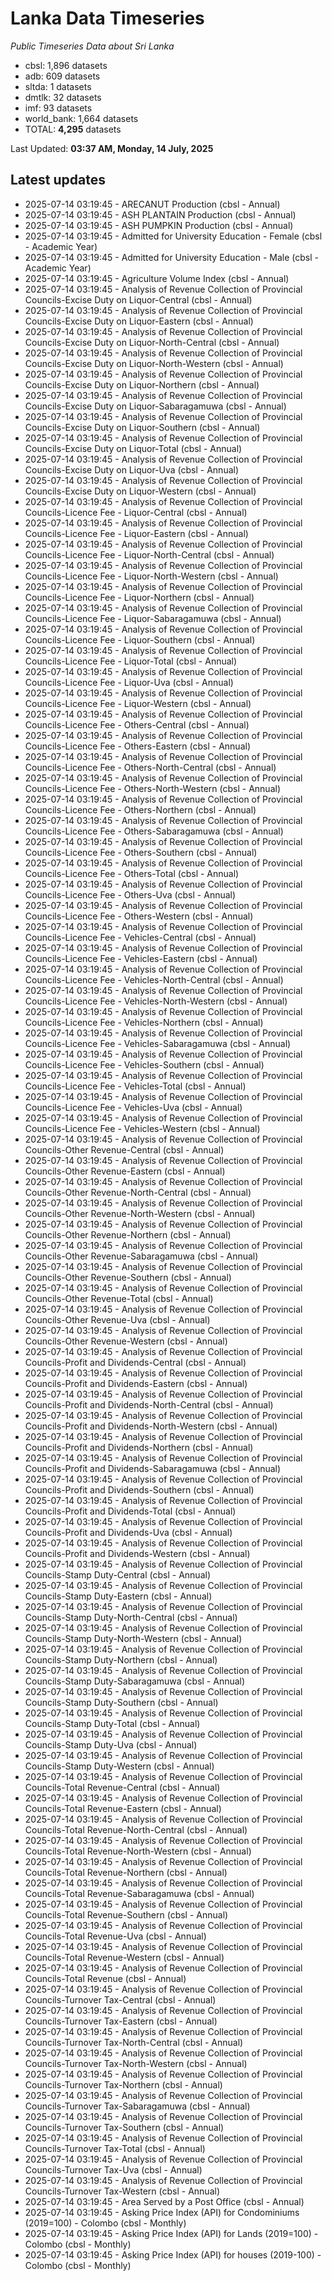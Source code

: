 # Lanka Data Timeseries
*Public Timeseries Data about Sri Lanka*

* cbsl: 1,896 datasets
* adb: 609 datasets
* sltda: 1 datasets
* dmtlk: 32 datasets
* imf: 93 datasets
* world_bank: 1,664 datasets
* TOTAL: **4,295** datasets

Last Updated: **03:37 AM, Monday, 14 July, 2025**

## Latest updates

* 2025-07-14 03:19:45 - ARECANUT Production (cbsl - Annual)
* 2025-07-14 03:19:45 - ASH PLANTAIN Production (cbsl - Annual)
* 2025-07-14 03:19:45 - ASH PUMPKIN Production (cbsl - Annual)
* 2025-07-14 03:19:45 - Admitted for University Education - Female (cbsl - Academic Year)
* 2025-07-14 03:19:45 - Admitted for University Education - Male (cbsl - Academic Year)
* 2025-07-14 03:19:45 - Agriculture Volume Index (cbsl - Annual)
* 2025-07-14 03:19:45 - Analysis of Revenue Collection of Provincial Councils-Excise Duty on Liquor-Central (cbsl - Annual)
* 2025-07-14 03:19:45 - Analysis of Revenue Collection of Provincial Councils-Excise Duty on Liquor-Eastern (cbsl - Annual)
* 2025-07-14 03:19:45 - Analysis of Revenue Collection of Provincial Councils-Excise Duty on Liquor-North-Central (cbsl - Annual)
* 2025-07-14 03:19:45 - Analysis of Revenue Collection of Provincial Councils-Excise Duty on Liquor-North-Western (cbsl - Annual)
* 2025-07-14 03:19:45 - Analysis of Revenue Collection of Provincial Councils-Excise Duty on Liquor-Northern (cbsl - Annual)
* 2025-07-14 03:19:45 - Analysis of Revenue Collection of Provincial Councils-Excise Duty on Liquor-Sabaragamuwa (cbsl - Annual)
* 2025-07-14 03:19:45 - Analysis of Revenue Collection of Provincial Councils-Excise Duty on Liquor-Southern (cbsl - Annual)
* 2025-07-14 03:19:45 - Analysis of Revenue Collection of Provincial Councils-Excise Duty on Liquor-Total (cbsl - Annual)
* 2025-07-14 03:19:45 - Analysis of Revenue Collection of Provincial Councils-Excise Duty on Liquor-Uva (cbsl - Annual)
* 2025-07-14 03:19:45 - Analysis of Revenue Collection of Provincial Councils-Excise Duty on Liquor-Western (cbsl - Annual)
* 2025-07-14 03:19:45 - Analysis of Revenue Collection of Provincial Councils-Licence Fee - Liquor-Central (cbsl - Annual)
* 2025-07-14 03:19:45 - Analysis of Revenue Collection of Provincial Councils-Licence Fee - Liquor-Eastern (cbsl - Annual)
* 2025-07-14 03:19:45 - Analysis of Revenue Collection of Provincial Councils-Licence Fee - Liquor-North-Central (cbsl - Annual)
* 2025-07-14 03:19:45 - Analysis of Revenue Collection of Provincial Councils-Licence Fee - Liquor-North-Western (cbsl - Annual)
* 2025-07-14 03:19:45 - Analysis of Revenue Collection of Provincial Councils-Licence Fee - Liquor-Northern (cbsl - Annual)
* 2025-07-14 03:19:45 - Analysis of Revenue Collection of Provincial Councils-Licence Fee - Liquor-Sabaragamuwa (cbsl - Annual)
* 2025-07-14 03:19:45 - Analysis of Revenue Collection of Provincial Councils-Licence Fee - Liquor-Southern (cbsl - Annual)
* 2025-07-14 03:19:45 - Analysis of Revenue Collection of Provincial Councils-Licence Fee - Liquor-Total (cbsl - Annual)
* 2025-07-14 03:19:45 - Analysis of Revenue Collection of Provincial Councils-Licence Fee - Liquor-Uva (cbsl - Annual)
* 2025-07-14 03:19:45 - Analysis of Revenue Collection of Provincial Councils-Licence Fee - Liquor-Western (cbsl - Annual)
* 2025-07-14 03:19:45 - Analysis of Revenue Collection of Provincial Councils-Licence Fee - Others-Central (cbsl - Annual)
* 2025-07-14 03:19:45 - Analysis of Revenue Collection of Provincial Councils-Licence Fee - Others-Eastern (cbsl - Annual)
* 2025-07-14 03:19:45 - Analysis of Revenue Collection of Provincial Councils-Licence Fee - Others-North-Central (cbsl - Annual)
* 2025-07-14 03:19:45 - Analysis of Revenue Collection of Provincial Councils-Licence Fee - Others-North-Western (cbsl - Annual)
* 2025-07-14 03:19:45 - Analysis of Revenue Collection of Provincial Councils-Licence Fee - Others-Northern (cbsl - Annual)
* 2025-07-14 03:19:45 - Analysis of Revenue Collection of Provincial Councils-Licence Fee - Others-Sabaragamuwa (cbsl - Annual)
* 2025-07-14 03:19:45 - Analysis of Revenue Collection of Provincial Councils-Licence Fee - Others-Southern (cbsl - Annual)
* 2025-07-14 03:19:45 - Analysis of Revenue Collection of Provincial Councils-Licence Fee - Others-Total (cbsl - Annual)
* 2025-07-14 03:19:45 - Analysis of Revenue Collection of Provincial Councils-Licence Fee - Others-Uva (cbsl - Annual)
* 2025-07-14 03:19:45 - Analysis of Revenue Collection of Provincial Councils-Licence Fee - Others-Western (cbsl - Annual)
* 2025-07-14 03:19:45 - Analysis of Revenue Collection of Provincial Councils-Licence Fee - Vehicles-Central (cbsl - Annual)
* 2025-07-14 03:19:45 - Analysis of Revenue Collection of Provincial Councils-Licence Fee - Vehicles-Eastern (cbsl - Annual)
* 2025-07-14 03:19:45 - Analysis of Revenue Collection of Provincial Councils-Licence Fee - Vehicles-North-Central (cbsl - Annual)
* 2025-07-14 03:19:45 - Analysis of Revenue Collection of Provincial Councils-Licence Fee - Vehicles-North-Western (cbsl - Annual)
* 2025-07-14 03:19:45 - Analysis of Revenue Collection of Provincial Councils-Licence Fee - Vehicles-Northern (cbsl - Annual)
* 2025-07-14 03:19:45 - Analysis of Revenue Collection of Provincial Councils-Licence Fee - Vehicles-Sabaragamuwa (cbsl - Annual)
* 2025-07-14 03:19:45 - Analysis of Revenue Collection of Provincial Councils-Licence Fee - Vehicles-Southern (cbsl - Annual)
* 2025-07-14 03:19:45 - Analysis of Revenue Collection of Provincial Councils-Licence Fee - Vehicles-Total (cbsl - Annual)
* 2025-07-14 03:19:45 - Analysis of Revenue Collection of Provincial Councils-Licence Fee - Vehicles-Uva (cbsl - Annual)
* 2025-07-14 03:19:45 - Analysis of Revenue Collection of Provincial Councils-Licence Fee - Vehicles-Western (cbsl - Annual)
* 2025-07-14 03:19:45 - Analysis of Revenue Collection of Provincial Councils-Other Revenue-Central (cbsl - Annual)
* 2025-07-14 03:19:45 - Analysis of Revenue Collection of Provincial Councils-Other Revenue-Eastern (cbsl - Annual)
* 2025-07-14 03:19:45 - Analysis of Revenue Collection of Provincial Councils-Other Revenue-North-Central (cbsl - Annual)
* 2025-07-14 03:19:45 - Analysis of Revenue Collection of Provincial Councils-Other Revenue-North-Western (cbsl - Annual)
* 2025-07-14 03:19:45 - Analysis of Revenue Collection of Provincial Councils-Other Revenue-Northern (cbsl - Annual)
* 2025-07-14 03:19:45 - Analysis of Revenue Collection of Provincial Councils-Other Revenue-Sabaragamuwa (cbsl - Annual)
* 2025-07-14 03:19:45 - Analysis of Revenue Collection of Provincial Councils-Other Revenue-Southern (cbsl - Annual)
* 2025-07-14 03:19:45 - Analysis of Revenue Collection of Provincial Councils-Other Revenue-Total (cbsl - Annual)
* 2025-07-14 03:19:45 - Analysis of Revenue Collection of Provincial Councils-Other Revenue-Uva (cbsl - Annual)
* 2025-07-14 03:19:45 - Analysis of Revenue Collection of Provincial Councils-Other Revenue-Western (cbsl - Annual)
* 2025-07-14 03:19:45 - Analysis of Revenue Collection of Provincial Councils-Profit and Dividends-Central (cbsl - Annual)
* 2025-07-14 03:19:45 - Analysis of Revenue Collection of Provincial Councils-Profit and Dividends-Eastern (cbsl - Annual)
* 2025-07-14 03:19:45 - Analysis of Revenue Collection of Provincial Councils-Profit and Dividends-North-Central (cbsl - Annual)
* 2025-07-14 03:19:45 - Analysis of Revenue Collection of Provincial Councils-Profit and Dividends-North-Western (cbsl - Annual)
* 2025-07-14 03:19:45 - Analysis of Revenue Collection of Provincial Councils-Profit and Dividends-Northern (cbsl - Annual)
* 2025-07-14 03:19:45 - Analysis of Revenue Collection of Provincial Councils-Profit and Dividends-Sabaragamuwa (cbsl - Annual)
* 2025-07-14 03:19:45 - Analysis of Revenue Collection of Provincial Councils-Profit and Dividends-Southern (cbsl - Annual)
* 2025-07-14 03:19:45 - Analysis of Revenue Collection of Provincial Councils-Profit and Dividends-Total (cbsl - Annual)
* 2025-07-14 03:19:45 - Analysis of Revenue Collection of Provincial Councils-Profit and Dividends-Uva (cbsl - Annual)
* 2025-07-14 03:19:45 - Analysis of Revenue Collection of Provincial Councils-Profit and Dividends-Western (cbsl - Annual)
* 2025-07-14 03:19:45 - Analysis of Revenue Collection of Provincial Councils-Stamp Duty-Central (cbsl - Annual)
* 2025-07-14 03:19:45 - Analysis of Revenue Collection of Provincial Councils-Stamp Duty-Eastern (cbsl - Annual)
* 2025-07-14 03:19:45 - Analysis of Revenue Collection of Provincial Councils-Stamp Duty-North-Central (cbsl - Annual)
* 2025-07-14 03:19:45 - Analysis of Revenue Collection of Provincial Councils-Stamp Duty-North-Western (cbsl - Annual)
* 2025-07-14 03:19:45 - Analysis of Revenue Collection of Provincial Councils-Stamp Duty-Northern (cbsl - Annual)
* 2025-07-14 03:19:45 - Analysis of Revenue Collection of Provincial Councils-Stamp Duty-Sabaragamuwa (cbsl - Annual)
* 2025-07-14 03:19:45 - Analysis of Revenue Collection of Provincial Councils-Stamp Duty-Southern (cbsl - Annual)
* 2025-07-14 03:19:45 - Analysis of Revenue Collection of Provincial Councils-Stamp Duty-Total (cbsl - Annual)
* 2025-07-14 03:19:45 - Analysis of Revenue Collection of Provincial Councils-Stamp Duty-Uva (cbsl - Annual)
* 2025-07-14 03:19:45 - Analysis of Revenue Collection of Provincial Councils-Stamp Duty-Western (cbsl - Annual)
* 2025-07-14 03:19:45 - Analysis of Revenue Collection of Provincial Councils-Total Revenue-Central (cbsl - Annual)
* 2025-07-14 03:19:45 - Analysis of Revenue Collection of Provincial Councils-Total Revenue-Eastern (cbsl - Annual)
* 2025-07-14 03:19:45 - Analysis of Revenue Collection of Provincial Councils-Total Revenue-North-Central (cbsl - Annual)
* 2025-07-14 03:19:45 - Analysis of Revenue Collection of Provincial Councils-Total Revenue-North-Western (cbsl - Annual)
* 2025-07-14 03:19:45 - Analysis of Revenue Collection of Provincial Councils-Total Revenue-Northern (cbsl - Annual)
* 2025-07-14 03:19:45 - Analysis of Revenue Collection of Provincial Councils-Total Revenue-Sabaragamuwa (cbsl - Annual)
* 2025-07-14 03:19:45 - Analysis of Revenue Collection of Provincial Councils-Total Revenue-Southern (cbsl - Annual)
* 2025-07-14 03:19:45 - Analysis of Revenue Collection of Provincial Councils-Total Revenue-Uva (cbsl - Annual)
* 2025-07-14 03:19:45 - Analysis of Revenue Collection of Provincial Councils-Total Revenue-Western (cbsl - Annual)
* 2025-07-14 03:19:45 - Analysis of Revenue Collection of Provincial Councils-Total Revenue (cbsl - Annual)
* 2025-07-14 03:19:45 - Analysis of Revenue Collection of Provincial Councils-Turnover Tax-Central (cbsl - Annual)
* 2025-07-14 03:19:45 - Analysis of Revenue Collection of Provincial Councils-Turnover Tax-Eastern (cbsl - Annual)
* 2025-07-14 03:19:45 - Analysis of Revenue Collection of Provincial Councils-Turnover Tax-North-Central (cbsl - Annual)
* 2025-07-14 03:19:45 - Analysis of Revenue Collection of Provincial Councils-Turnover Tax-North-Western (cbsl - Annual)
* 2025-07-14 03:19:45 - Analysis of Revenue Collection of Provincial Councils-Turnover Tax-Northern (cbsl - Annual)
* 2025-07-14 03:19:45 - Analysis of Revenue Collection of Provincial Councils-Turnover Tax-Sabaragamuwa (cbsl - Annual)
* 2025-07-14 03:19:45 - Analysis of Revenue Collection of Provincial Councils-Turnover Tax-Southern (cbsl - Annual)
* 2025-07-14 03:19:45 - Analysis of Revenue Collection of Provincial Councils-Turnover Tax-Total (cbsl - Annual)
* 2025-07-14 03:19:45 - Analysis of Revenue Collection of Provincial Councils-Turnover Tax-Uva (cbsl - Annual)
* 2025-07-14 03:19:45 - Analysis of Revenue Collection of Provincial Councils-Turnover Tax-Western (cbsl - Annual)
* 2025-07-14 03:19:45 - Area Served by a Post Office (cbsl - Annual)
* 2025-07-14 03:19:45 - Asking Price Index (API) for Condominiums (2019=100) - Colombo (cbsl - Monthly)
* 2025-07-14 03:19:45 - Asking Price Index (API) for Lands (2019=100) - Colombo (cbsl - Monthly)
* 2025-07-14 03:19:45 - Asking Price Index (API) for houses (2019-100) - Colombo (cbsl - Monthly)